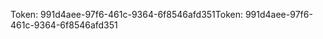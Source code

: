 <span data-ttu-id="70e74-101">Token: 991d4aee-97f6-461c-9364-6f8546afd351</span><span class="sxs-lookup"><span data-stu-id="70e74-101">Token: 991d4aee-97f6-461c-9364-6f8546afd351</span></span>